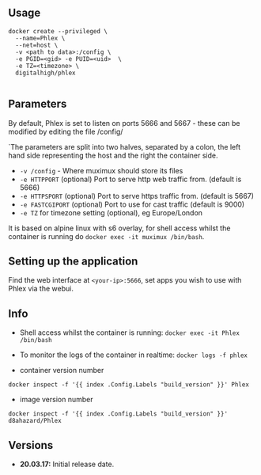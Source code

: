 
## Usage

```
docker create --privileged \
  --name=Phlex \
  --net=host \
  -v <path to data>:/config \
  -e PGID=<gid> -e PUID=<uid>  \
  -e TZ=<timezone> \
  digitalhigh/phlex
  
```

## Parameters

By default, Phlex is set to listen on ports 5666 and 5667 - these can be modified by editing the file /config/

`The parameters are split into two halves, separated by a colon, the left hand side representing the host and the right the container side. 


* `-v /config` - Where muximux should store its files
* `-e HTTPPORT` (optional) Port to serve http web traffic from. (default is 5666)
* `-e HTTPSPORT` (optional) Port to serve https traffic from. (default is 5667)
* `-e FASTCGIPORT` (optional) Port to use for cast traffic (default is 9000)
* `-e TZ` for timezone setting (optional), eg Europe/London

It is based on alpine linux with s6 overlay, for shell access whilst the container is running do `docker exec -it muximux /bin/bash`.

## Setting up the application

Find the web interface at `<your-ip>:5666`, set apps you wish to use with Phlex via the webui.


## Info

* Shell access whilst the container is running: `docker exec -it Phlex /bin/bash`
* To monitor the logs of the container in realtime: `docker logs -f phlex`

* container version number 

`docker inspect -f '{{ index .Config.Labels "build_version" }}' Phlex`

* image version number

`docker inspect -f '{{ index .Config.Labels "build_version" }}' d8ahazard/Phlex`

## Versions

+ **20.03.17:** Initial release date.
